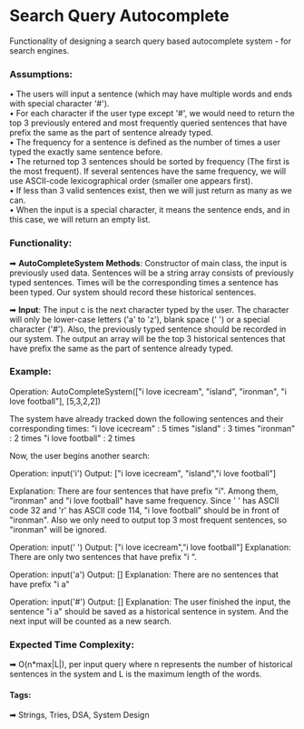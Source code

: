 # **Search Query Autocomplete**
Functionality of designing a search query based autocomplete system - for search engines. <br>

### Assumptions:
• The users will input a sentence (which may have multiple words and ends with special character '#'). <br>
• For each character if the user type except '#', we would need to return the top 3 previously entered and most frequently queried sentences that have prefix the same as the part of sentence already typed. <br>
• The frequency for a sentence is defined as the number of times a user typed the exactly same sentence before. <br>
• The returned top 3 sentences should be sorted by frequency (The first is the most frequent).  If several sentences have the same frequency, we will use ASCII-code lexicographical order (smaller one appears first). <br>
• If less than 3 valid sentences exist, then we will just return as many as we can. <br>
• When the input is a special character, it means the sentence ends, and in this case, we will return an empty list. <br>

### Functionality:

➡ **AutoCompleteSystem** **Methods**: Constructor of main class, the input is previously used data. Sentences will be a string array consists of previously typed sentences. Times will be the corresponding times a sentence has been typed. Our system should record these historical sentences. <br>

➡ **Input**: The input c is the next character typed by the user. The character will only be lower-case letters ('a' to 'z'), blank space (' ') or a special character ('#'). Also, the previously typed sentence should be recorded in our system. The output an array will be the top 3 historical sentences that have prefix the same as the part of sentence already typed. <br>

### Example:

Operation:
AutoCompleteSystem(["i love icecream", "island",
"ironman", "i love football"], [5,3,2,2])

The system have already tracked down the 
following sentences and their corresponding 
times: 
"i love icecream" : 5 times 
"island" : 3 times 
"ironman" : 2 times 
"i love football" : 2 times 

Now, the user begins another search: 

Operation: input('i') 
Output: 
["i love icecream", "island","i love 
                       football"] 

Explanation: 
There are four sentences that have prefix 
"i". Among them, "ironman" and "i love 
football" have same frequency. Since 
' ' has ASCII code 32 and 'r' has ASCII code
 114, "i love football" should be in 
front of "ironman". Also we only need to 
output top 3 most frequent sentences, so 
"ironman" will be ignored. 

Operation: input(' ') 
Output: ["i love icecream","i love football"] 
Explanation: 
There are only two sentences that have prefix 
"i ". 

Operation: input('a') 
Output: [] 
Explanation: 
There are no sentences that have prefix "i a"

Operation: input('#') 
Output: [] 
Explanation: 
The user finished the input, the sentence 
"i a" should be saved as a historical 
sentence in system. And the next input 
will be counted as a new search.

### Expected Time Complexity:
➡ O(n*max|L|), per input query where n represents the number of historical sentences in the system and L is the maximum length of the words.

#### Tags:
➡ Strings, Tries, DSA, System Design
